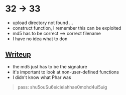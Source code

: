 # 32 -> 33

- upload directory not found ...
- construct function, I remember this can be exploited
- md5 has to be correct $\implies$ correct filename
- I have no idea what to don

## [Writeup](https://learnhacking.io/overthewire-natas-level-33-walkthrough/)

- the md5 just has to be the signature
- it's important to look at non-user-defined functions
- I didn't know what Phar was 

> pass: shu5ouSu6eicielahhae0mohd4ui5uig